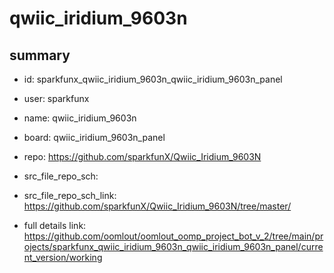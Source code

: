 # qwiic_iridium_9603n
 
## summary 
* id: sparkfunx_qwiic_iridium_9603n_qwiic_iridium_9603n_panel
* user: sparkfunx
* name: qwiic_iridium_9603n
* board: qwiic_iridium_9603n_panel
* repo: https://github.com/sparkfunX/Qwiic_Iridium_9603N



* src_file_repo_sch: 
* src_file_repo_sch_link: https://github.com/sparkfunX/Qwiic_Iridium_9603N/tree/master/
* full details link: https://github.com/oomlout/oomlout_oomp_project_bot_v_2/tree/main/projects/sparkfunx_qwiic_iridium_9603n_qwiic_iridium_9603n_panel/current_version/working  







